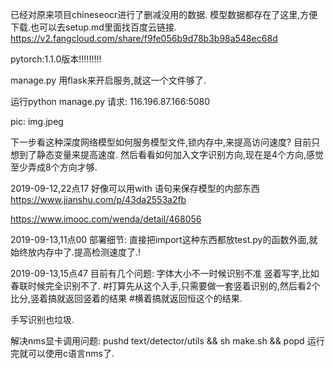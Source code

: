 已经对原来项目chineseocr进行了删减没用的数据.
模型数据都存在了这里,方便下载.也可以去setup.md里面找百度云链接.
https://v2.fangcloud.com/share/f9fe056b9d78b3b98a548ec68d


pytorch:1.1.0版本!!!!!!!!!


manage.py
用flask来开启服务,就这一个文件够了.


运行python manage.py
请求:
116.196.87.166:5080

pic:  img.jpeg










下一步看这种深度网络模型如何服务模型文件,锁内存中,来提高访问速度?
目前只想到了静态变量来提高速度.
然后看看如何加入文字识别方向,现在是4个方向,感觉至少弄成8个方向才够.

2019-09-12,22点17
好像可以用with 语句来保存模型的内部东西
https://www.jianshu.com/p/43da2553a2fb

https://www.imooc.com/wenda/detail/468056





2019-09-13,11点00
部署细节:
直接把import这种东西都放test.py的函数外面,就始终放内存中了.提高检测速度了.!


2019-09-13,15点47
目前有几个问题:
字体大小不一时候识别不准
竖着写字,比如春联时候完全识别不了.  #打算先从这个入手,只需要做一套竖着识别的,然后看2个比分,竖着搞就返回竖着的结果
#横着搞就返回恒这个的结果.




手写识别也垃圾.

解决nms显卡调用问题:
pushd text/detector/utils && sh make.sh && popd
运行完就可以使用c语言nms了.
